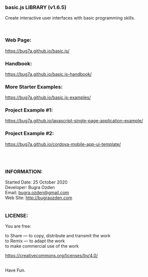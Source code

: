 ### basic.js LIBRARY (v1.6.5)

Create interactive user interfaces with basic programming skills.<br />

<br>

### Web Page:
https://bug7a.github.io/basic.js/

### Handbook:
https://bug7a.github.io/basic.js-handbook/

### More Starter Examples:
https://bug7a.github.io/basic.js-examples/

### Project Example #1:
https://bug7a.github.io/javascript-single-page-application-example/

### Project Example #2:
https://bug7a.github.io/cordova-mobile-app-ui-template/


<br><br>

### INFORMATION:

Started Date: 25 October 2020<br>
Developer: Bugra Ozden<br>
Email: bugra.ozden@gmail.com<br>
Web Site: http://bugraozden.com<br><br>


### LICENSE:

You are free:<br />

to Share — to copy, distribute and transmit the work<br />
to Remix — to adapt the work<br />
to make commercial use of the work<br />

<https://creativecommons.org/licenses/by/4.0/><br /><br />

Have Fun.

